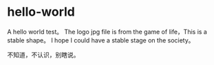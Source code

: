# hello-world
A hello world test。
The logo jpg file is from the game of life，This is a stable shape。 I hope I could have a stable stage on the society。

不知道，不认识，别瞎说。
